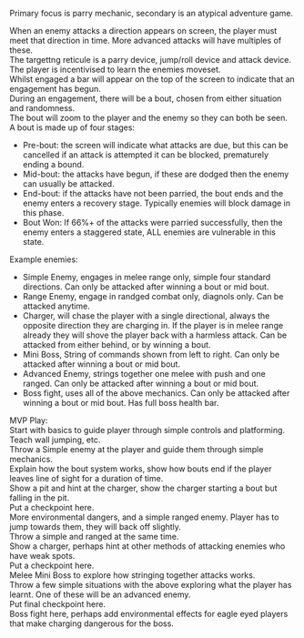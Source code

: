Primary focus is parry mechanic, secondary is an atypical adventure game.

When an enemy attacks a direction appears on screen, the player must meet that direction in time. More advanced attacks will have multiples of these.  
The targettng reticule is a parry device, jump/roll device and attack device.  
The player is incentivised to learn the enemies moveset.  
Whilst engaged a bar will appear on the top of the screen to indicate that an engagement has begun.   
During an engagement, there will be a bout, chosen from either situation and randomness.  
The bout will zoom to the player and the enemy so they can both be seen.  
A bout is made up of four stages:  
- Pre-bout: the screen will indicate what attacks are due, but this can be cancelled if an attack is attempted it can be blocked, prematurely ending a bound.
- Mid-bout: the attacks have begun, if these are dodged then the enemy can usually be attacked.
- End-bout: if the attacks have not been parried, the bout ends and the enemy enters a recovery stage. Typically enemies will block damage in this phase.
- Bout Won: If 66%+ of the attacks were parried successfully, then the enemy enters a staggered state, ALL enemies are vulnerable in this state.

Example enemies:
- Simple Enemy, engages in melee range only, simple four standard directions. Can only be attacked after winning a bout or mid bout.
- Range Enemy, engage in randged combat only, diagnols only. Can be attacked anytime.
- Charger, will chase the player with a single directional, always the opposite direction they are charging in. If the player is in melee range already they will shove the player back with a harmless attack. Can be attacked from either behind, or by winning a bout.
- Mini Boss, String of commands shown from left to right. Can only be attacked after winning a bout or mid bout.
- Advanced Enemy, strings together one melee with push and one ranged. Can only be attacked after winning a bout or mid bout.
- Boss fight, uses all of the above mechanics. Can only be attacked after winning a bout or mid bout. Has full boss health bar.

MVP Play:  
Start with basics to guide player through simple controls and platforming. Teach wall jumping, etc.  
Throw a Simple enemy at the player and guide them through simple mechanics.  
Explain how the bout system works, show how bouts end if the player leaves line of sight for a duration of time.  
Show a pit and hint at the charger, show the charger starting a bout but falling in the pit.  
Put a checkpoint here.  
More environmental dangers, and a simple ranged enemy. Player has to jump towards them, they will back off slightly.  
Throw a simple and ranged at the same time.  
Show a charger, perhaps hint at other methods of attacking enemies who have weak spots.  
Put a checkpoint here.  
Melee Mini Boss to explore how stringing together attacks works.  
Throw a few simple situations with the above exploring what the player has learnt. One of these will be an advanced enemy.  
Put final checkpoint here.  
Boss fight here, perhaps add environmental effects for eagle eyed players that make charging dangerous for the boss.  
